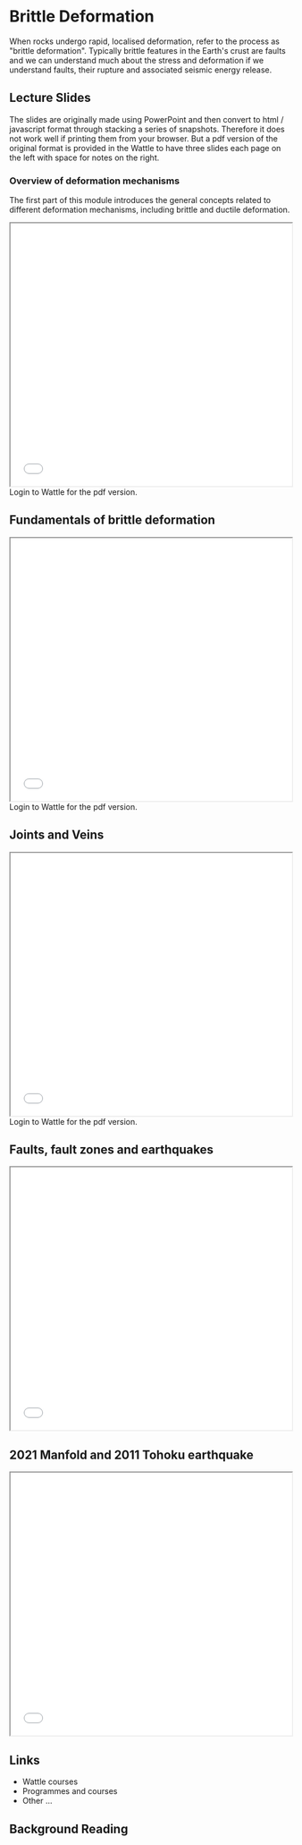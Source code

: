 # Brittle Deformation

When rocks undergo rapid, localised deformation, refer to the process as "brittle deformation". Typically brittle features in the Earth's crust are faults and we can understand much about the stress and deformation if we understand faults, their rupture and associated seismic energy release.

## Lecture Slides

The slides are originally made using PowerPoint and then convert to html / javascript format through stacking a series of snapshots. Therefore it does not work well if printing them from your browser. But a pdf version of the original format is provided in the Wattle to have three slides each page on the left with space for notes on the right.

### Overview of deformation mechanisms

The first part of this module introduces the general concepts related to different deformation mechanisms, including brittle and ductile deformation.

<iframe src="../slideshows/Module-iv-lecture0-Brittle-deformation.reveal.html" title="Slideshow" width=100%, height=470, allowfullscreen></iframe>
Login to Wattle for the pdf version.

## Fundamentals of brittle deformation

<iframe src="../slideshows/Module-iv-lecture1-Brittle-deformation.reveal.html" title="Slideshow" width=100%, height=470, allowfullscreen></iframe>
Login to Wattle for the pdf version.

## Joints and Veins

<iframe src="../slideshows/Module-iv-lecture2-Brittle-deformation.reveal.html" title="Slideshow" width=100%, height=470, allowfullscreen></iframe>
Login to Wattle for the pdf version.

## Faults, fault zones and earthquakes

<iframe src="../slideshows/Module-iv-lecture3-Brittle-deformation.reveal.html" title="Slideshow" width=100%, height=470, allowfullscreen></iframe>

## 2021 Manfold and 2011 Tohoku earthquake

<iframe src="../slideshows/Module-iv-lecture4-Brittle-deformation.reveal.html" title="Slideshow" width=100%, height=470, allowfullscreen></iframe>

## Links
  - Wattle courses
  - Programmes and courses 
  - Other ... 

## Background Reading
